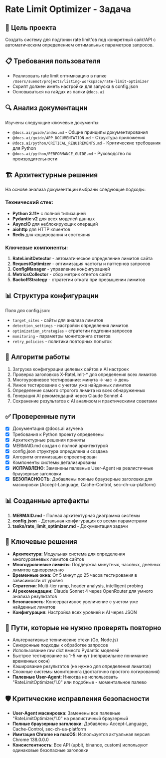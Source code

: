# Rate Limit Optimizer - Задача

## 🎯 Цель проекта
Создать систему для подгонки rate limit'ов под конкретный сайт/API с автоматическим определением оптимальных параметров запросов.

## 📋 Требования пользователя
- Реализовать rate limit оптимизацию в папке `/Users/suenot/projects/listing-workspace/rate-limit-optimizer`
- Скрипт должен иметь настройки для запуска в config.json
- Основываться на гайдах из папки `@docs.ai`

## 🔍 Анализ документации
Изучены следующие ключевые документы:
- `@docs.ai/guide/index.md` - Общие принципы документирования
- `@docs.ai/guide/APP_DOCUMENTATION.md` - Структура приложения
- `@docs.ai/python/CRITICAL_REQUIREMENTS.md` - Критические требования для Python
- `@docs.ai/python/PERFORMANCE_GUIDE.md` - Руководство по производительности

## 🏗️ Архитектурные решения
На основе анализа документации выбраны следующие подходы:

### Технический стек:
- **Python 3.11+** с полной типизацией
- **Pydantic v2** для всех моделей данных
- **AsyncIO** для неблокирующих операций
- **aiohttp** для HTTP клиентов
- **Redis** для кэширования и состояния

### Ключевые компоненты:
1. **RateLimitDetector** - автоматическое определение лимитов сайта
2. **RequestOptimizer** - оптимизация частоты и паттернов запросов  
3. **ConfigManager** - управление конфигурацией
4. **MetricsCollector** - сбор метрик ответов сайта
5. **BackoffStrategy** - стратегии отката при превышении лимитов

## 📊 Структура конфигурации
Поля для config.json:
- `target_sites` - сайты для анализа лимитов
- `detection_settings` - настройки определения лимитов
- `optimization_strategies` - стратегии подгонки запросов
- `monitoring` - параметры мониторинга ответов
- `retry_policies` - политики повторных попыток

## 🔄 Алгоритм работы
1. Загрузка конфигурации целевых сайтов и AI настроек
2. Проверка заголовков X-RateLimit-* для определения всех лимитов
3. Многоуровневое тестирование: минута → час → день
4. Умное тестирование с учетом уже найденных лимитов
5. Определение самого строгого лимита из всех обнаруженных
6. Генерация AI рекомендаций через Claude Sonnet 4
7. Сохранение результатов с AI анализом и практическими советами

## ✅ Проверенные пути
- [x] Документация @docs.ai изучена
- [x] Требования к Python проекту определены
- [x] Архитектурные решения приняты
- [x] MERMAID.md создан с полной архитектурой
- [x] config.json структура определена и создана
- [x] Алгоритм оптимизации спроектирован
- [x] Компоненты системы детализированы
- [x] **ИСПРАВЛЕНО**: Заменены палевные User-Agent на реалистичные браузерные заголовки
- [x] **БЕЗОПАСНОСТЬ**: Добавлены полные браузерные заголовки для маскировки (Accept-Language, Cache-Control, sec-ch-ua-platform)

## 📊 Созданные артефакты
1. **MERMAID.md** - Полная архитектурная диаграмма системы
2. **config.json** - Детальная конфигурация со всеми параметрами
3. **tasks/rate_limit_optimizer.md** - Документация задачи

## 🎯 Ключевые решения
- **Архитектура**: Модульная система для определения многоуровневых лимитов сайтов
- **Многоуровневые лимиты**: Поддержка минутных, часовых, дневных лимитов одновременно
- **Временные окна**: От 5 минут до 25 часов тестирования в зависимости от уровня
- **Стратегии**: Multi-tier ramp, header analysis, intelligent probing
- **AI рекомендации**: Claude Sonnet 4 через OpenRouter для умного анализа результатов
- **Безопасность**: Консервативное увеличение с учетом уже найденных лимитов
- **Конфигурация**: Настройка всех уровней и AI через JSON

## 🚫 Пути, которые не нужно проверять повторно
- Альтернативные технические стеки (Go, Node.js)
- Синхронные подходы к обработке запросов
- Использование raw dict вместо Pydantic моделей
- Быстрое тестирование за 1-5 минут (неправильное понимание временных окон)
- Кэширование результатов (не нужно для определения лимитов)
- Сложные системы мониторинга (достаточно простого логирования)
- **Палевные User-Agent**: Никогда не использовать "RateLimitOptimizer/1.0" или подобные - моментальное палево

## 🛡️ Критические исправления безопасности
- **User-Agent маскировка**: Заменены все палевные "RateLimitOptimizer/1.0" на реалистичный браузерный
- **Полные браузерные заголовки**: Добавлены Accept-Language, Cache-Control, sec-ch-ua-platform
- **Имитация Chrome на macOS**: Используется актуальная версия Chrome 138.0.0.0
- **Консистентность**: Все API (upbit, binance, custom) используют одинаковые безопасные заголовки

